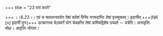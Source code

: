 +++
title = "23 यत्र काले"

+++
।।8.23।। एवं च सतताभ्यासेन येषां क्लेशं विनैव भगवदाप्तिः तेषां वृत्तमुक्तम्। इदानीम् +++(NK [n] इदानीं पुनः)+++ उत्क्रान्त्या येऽपवर्गं भोगं चेच्छन्ति तेषां कश्चिद्विशेष उच्यते -- यत्रेति। अनावृत्तिः मोक्षः। आवृत्तिः भोगाय।
